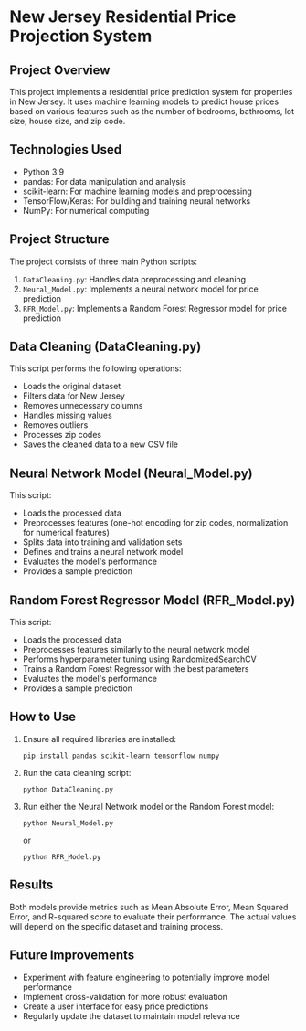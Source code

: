 # New Jersey Residential Price Projection System

## Project Overview
This project implements a residential price prediction system for properties in New Jersey. It uses machine learning models to predict house prices based on various features such as the number of bedrooms, bathrooms, lot size, house size, and zip code.

## Technologies Used
- Python 3.9
- pandas: For data manipulation and analysis
- scikit-learn: For machine learning models and preprocessing
- TensorFlow/Keras: For building and training neural networks
- NumPy: For numerical computing

## Project Structure
The project consists of three main Python scripts:

1. `DataCleaning.py`: Handles data preprocessing and cleaning
2. `Neural_Model.py`: Implements a neural network model for price prediction
3. `RFR_Model.py`: Implements a Random Forest Regressor model for price prediction

## Data Cleaning (DataCleaning.py)
This script performs the following operations:
- Loads the original dataset
- Filters data for New Jersey
- Removes unnecessary columns
- Handles missing values
- Removes outliers
- Processes zip codes
- Saves the cleaned data to a new CSV file

## Neural Network Model (Neural_Model.py)
This script:
- Loads the processed data
- Preprocesses features (one-hot encoding for zip codes, normalization for numerical features)
- Splits data into training and validation sets
- Defines and trains a neural network model
- Evaluates the model's performance
- Provides a sample prediction

## Random Forest Regressor Model (RFR_Model.py)
This script:
- Loads the processed data
- Preprocesses features similarly to the neural network model
- Performs hyperparameter tuning using RandomizedSearchCV
- Trains a Random Forest Regressor with the best parameters
- Evaluates the model's performance
- Provides a sample prediction

## How to Use
1. Ensure all required libraries are installed:
   ```
   pip install pandas scikit-learn tensorflow numpy
   ```

2. Run the data cleaning script:
   ```
   python DataCleaning.py
   ```

3. Run either the Neural Network model or the Random Forest model:
   ```
   python Neural_Model.py
   ```
   or
   ```
   python RFR_Model.py
   ```

## Results
Both models provide metrics such as Mean Absolute Error, Mean Squared Error, and R-squared score to evaluate their performance. The actual values will depend on the specific dataset and training process.

## Future Improvements
- Experiment with feature engineering to potentially improve model performance
- Implement cross-validation for more robust evaluation
- Create a user interface for easy price predictions
- Regularly update the dataset to maintain model relevance
